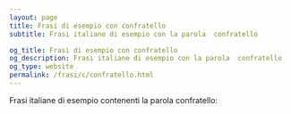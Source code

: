 ```yaml
---
layout: page
title: Frasi di esempio con confratello 
subtitle: Frasi italiane di esempio con la parola  confratello

og_title: Frasi di esempio con confratello 
og_description: Frasi italiane di esempio con la parola  confratello
og_type: website
permalink: /frasi/c/confratello.html
---
```


Frasi italiane di esempio contenenti la parola confratello:


